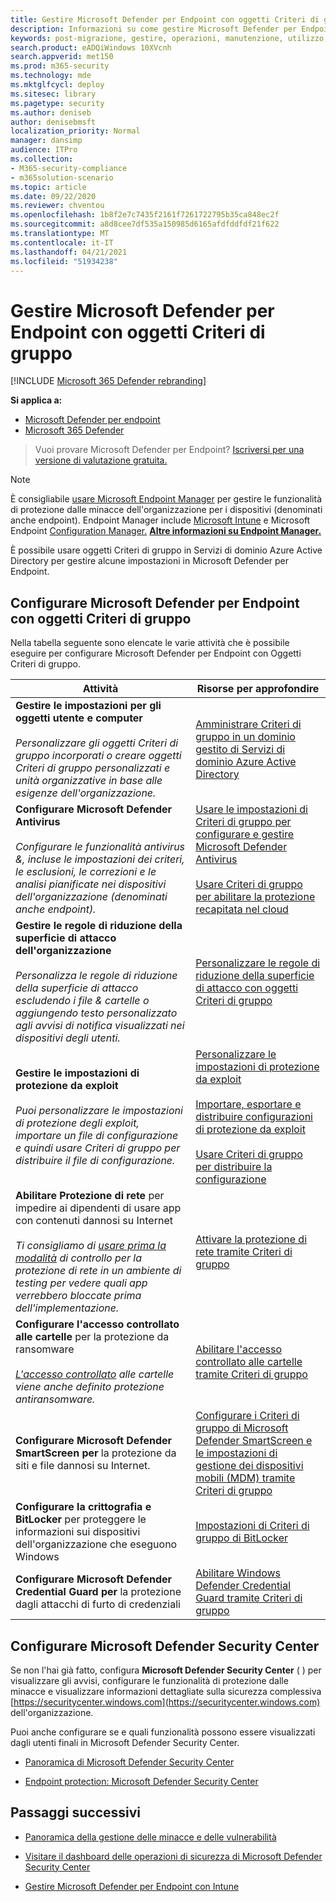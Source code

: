 ```yaml
---
title: Gestire Microsoft Defender per Endpoint con oggetti Criteri di gruppo
description: Informazioni su come gestire Microsoft Defender per Endpoint con oggetti Criteri di gruppo
keywords: post-migrazione, gestire, operazioni, manutenzione, utilizzo, PowerShell, Microsoft Defender for Endpoint, edr
search.product: eADQiWindows 10XVcnh
search.appverid: met150
ms.prod: m365-security
ms.technology: mde
ms.mktglfcycl: deploy
ms.sitesec: library
ms.pagetype: security
ms.author: deniseb
author: denisebmsft
localization_priority: Normal
manager: dansimp
audience: ITPro
ms.collection:
- M365-security-compliance
- m365solution-scenario
ms.topic: article
ms.date: 09/22/2020
ms.reviewer: chventou
ms.openlocfilehash: 1b8f2e7c7435f2161f7261722795b35ca848ec2f
ms.sourcegitcommit: a8d8cee7df535a150985d6165afdfddfdf21f622
ms.translationtype: MT
ms.contentlocale: it-IT
ms.lasthandoff: 04/21/2021
ms.locfileid: "51934238"
---
```

# <a name="manage-microsoft-defender-for-endpoint-with-group-policy-objects"></a>Gestire Microsoft Defender per Endpoint con oggetti Criteri di gruppo

[!INCLUDE [Microsoft 365 Defender rebranding](../../includes/microsoft-defender.md)]

**Si applica a:**
- [Microsoft Defender per endpoint](https://go.microsoft.com/fwlink/p/?linkid=2154037)
- [Microsoft 365 Defender](https://go.microsoft.com/fwlink/?linkid=2118804)

> Vuoi provare Microsoft Defender per Endpoint? [Iscriversi per una versione di valutazione gratuita.](https://www.microsoft.com/microsoft-365/windows/microsoft-defender-atp?ocid=docs-wdatp-exposedapis-abovefoldlink)


> [!NOTE]
> È consigliabile [usare Microsoft Endpoint Manager](https://docs.microsoft.com/mem) per gestire le funzionalità di protezione dalle minacce dell'organizzazione per i dispositivi (denominati anche endpoint). Endpoint Manager include [Microsoft Intune](https://docs.microsoft.com/mem/intune/fundamentals/what-is-intune) e Microsoft Endpoint [Configuration Manager.](https://docs.microsoft.com/mem/configmgr/core/understand/introduction) **[Altre informazioni su Endpoint Manager.](https://docs.microsoft.com/mem/endpoint-manager-overview)** 

È possibile usare oggetti Criteri di gruppo in Servizi di dominio Azure Active Directory per gestire alcune impostazioni in Microsoft Defender per Endpoint.

## <a name="configure-microsoft-defender-for-endpoint-with-group-policy-objects"></a>Configurare Microsoft Defender per Endpoint con oggetti Criteri di gruppo

Nella tabella seguente sono elencate le varie attività che è possibile eseguire per configurare Microsoft Defender per Endpoint con Oggetti Criteri di gruppo.

|Attività  |Risorse per approfondire  |
|---------|---------|
|**Gestire le impostazioni per gli oggetti utente e computer** <br/><br/>*Personalizzare gli oggetti Criteri di gruppo incorporati o creare oggetti Criteri di gruppo personalizzati e unità organizzative in base alle esigenze dell'organizzazione.*     |[Amministrare Criteri di gruppo in un dominio gestito di Servizi di dominio Azure Active Directory](https://docs.microsoft.com/azure/active-directory-domain-services/manage-group-policy)   |
|**Configurare Microsoft Defender Antivirus** <br/><br/>*Configurare le funzionalità antivirus &, incluse le impostazioni dei criteri, le esclusioni, le correzioni e le analisi pianificate nei dispositivi dell'organizzazione (denominati anche endpoint).*   |[Usare le impostazioni di Criteri di gruppo per configurare e gestire Microsoft Defender Antivirus](https://docs.microsoft.com/windows/security/threat-protection/microsoft-defender-antivirus/use-group-policy-microsoft-defender-antivirus) <br/><br/>[Usare Criteri di gruppo per abilitare la protezione recapitata nel cloud](https://docs.microsoft.com/windows/security/threat-protection/microsoft-defender-antivirus/enable-cloud-protection-microsoft-defender-antivirus#use-group-policy-to-enable-cloud-delivered-protection)      |
|**Gestire le regole di riduzione della superficie di attacco dell'organizzazione** <br/><br/>*Personalizza le regole di riduzione della superficie di attacco escludendo i file & cartelle o aggiungendo testo personalizzato agli avvisi di notifica visualizzati nei dispositivi degli utenti.* |[Personalizzare le regole di riduzione della superficie di attacco con oggetti Criteri di gruppo](https://docs.microsoft.com/microsoft-365/security/defender-endpoint/customize-attack-surface-reduction#use-group-policy-to-exclude-files-and-folders) |
|**Gestire le impostazioni di protezione da exploit**<br/><br/>*Puoi personalizzare le impostazioni di protezione degli exploit, importare un file di configurazione e quindi usare Criteri di gruppo per distribuire il file di configurazione.*  |[Personalizzare le impostazioni di protezione da exploit](https://docs.microsoft.com/microsoft-365/security/defender-endpoint/customize-exploit-protection) <br/><br/>[Importare, esportare e distribuire configurazioni di protezione da exploit](https://docs.microsoft.com/microsoft-365/security/defender-endpoint/import-export-exploit-protection-emet-xml)<br/><br/>[Usare Criteri di gruppo per distribuire la configurazione](https://docs.microsoft.com/microsoft-365/security/defender-endpoint/import-export-exploit-protection-emet-xml#use-group-policy-to-distribute-the-configuration)  |
|**Abilitare Protezione di rete** per impedire ai dipendenti di usare app con contenuti dannosi su Internet <br/><br/>*Ti consigliamo di [usare prima la modalità](https://docs.microsoft.com/microsoft-365/security/defender-endpoint/evaluate-network-protection) di controllo per la protezione di rete in un ambiente di testing per vedere quali app verrebbero bloccate prima dell'implementazione.* |[Attivare la protezione di rete tramite Criteri di gruppo](https://docs.microsoft.com/microsoft-365/security/defender-endpoint/enable-network-protection#group-policy)  |
|**Configurare l'accesso controllato alle cartelle** per la protezione da ransomware <br/><br/>*[L'accesso controllato](https://docs.microsoft.com/microsoft-365/security/defender-endpoint/controlled-folders) alle cartelle viene anche definito protezione antiransomware.*  |[Abilitare l'accesso controllato alle cartelle tramite Criteri di gruppo](https://docs.microsoft.com/microsoft-365/security/defender-endpoint/enable-controlled-folders#group-policy) |
|**Configurare Microsoft Defender SmartScreen per** la protezione da siti e file dannosi su Internet.  |[Configurare i Criteri di gruppo di Microsoft Defender SmartScreen e le impostazioni di gestione dei dispositivi mobili (MDM) tramite Criteri di gruppo](https://docs.microsoft.com/windows/security/threat-protection/microsoft-defender-smartscreen/microsoft-defender-smartscreen-available-settings#group-policy-settings)  |
|**Configurare la crittografia e BitLocker** per proteggere le informazioni sui dispositivi dell'organizzazione che eseguono Windows |[Impostazioni di Criteri di gruppo di BitLocker](https://docs.microsoft.com/windows/security/information-protection/bitlocker/bitlocker-group-policy-settings) |
|**Configurare Microsoft Defender Credential Guard per** la protezione dagli attacchi di furto di credenziali |[Abilitare Windows Defender Credential Guard tramite Criteri di gruppo](https://docs.microsoft.com/windows/security/identity-protection/credential-guard/credential-guard-manage#enable-windows-defender-credential-guard-by-using-group-policy) |

## <a name="configure-your-microsoft-defender-security-center"></a>Configurare Microsoft Defender Security Center

Se non l'hai già fatto, configura **Microsoft Defender Security Center** ( ) per visualizzare gli avvisi, configurare le funzionalità di protezione dalle minacce e visualizzare informazioni dettagliate sulla sicurezza complessiva [https://securitycenter.windows.com](https://securitycenter.windows.com) dell'organizzazione. 

Puoi anche configurare se e quali funzionalità possono essere visualizzati dagli utenti finali in Microsoft Defender Security Center.

- [Panoramica di Microsoft Defender Security Center](https://docs.microsoft.com/microsoft-365/security/defender-endpoint/use)

- [Endpoint protection: Microsoft Defender Security Center](https://docs.microsoft.com/mem/intune/protect/endpoint-protection-windows-10#microsoft-defender-security-center)

## <a name="next-steps"></a>Passaggi successivi

- [Panoramica della gestione delle minacce e delle vulnerabilità](https://docs.microsoft.com/microsoft-365/security/defender-endpoint/next-gen-threat-and-vuln-mgt)

- [Visitare il dashboard delle operazioni di sicurezza di Microsoft Defender Security Center](https://docs.microsoft.com/microsoft-365/security/defender-endpoint/security-operations-dashboard)

- [Gestire Microsoft Defender per Endpoint con Intune](manage-atp-post-migration-intune.md)
